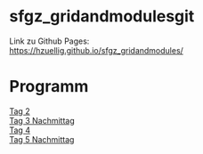 # sfgz_gridandmodulesgit 

Link zu Github Pages: <br/>
https://hzuellig.github.io/sfgz_gridandmodules/

<h1>Programm</h1>
<a href="https://hzuellig.github.io/sfgz_gridandmodules/00_exercise-files/tag-2/">Tag 2 </a><br/>
<a href="https://hzuellig.github.io/sfgz_gridandmodules/00_exercise-files/tag-3/">Tag 3 Nachmittag </a><br/>
<a href="https://hzuellig.github.io/sfgz_gridandmodules/00_exercise-files/tag-4/">Tag 4  </a><br/>
<a href="https://hzuellig.github.io/sfgz_gridandmodules/00_exercise-files/tag-5/">Tag 5 Nachmittag  </a><br/>
